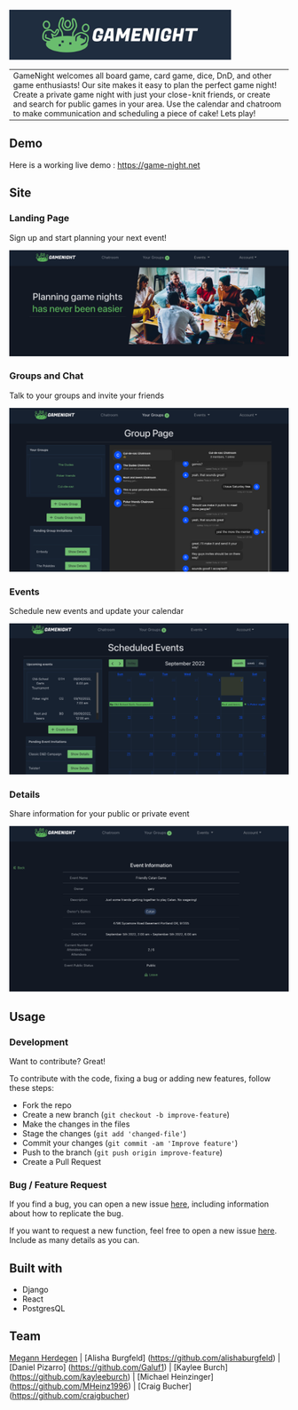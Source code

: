 [<img alt="logo" width="400px" src="frontend/public/gamenightlogo.png" />](https://game-night.net)

<table>
<tr>
<td>
    GameNight welcomes all board game, card game, dice, DnD, and other game enthusiasts! Our site makes it easy to plan the perfect game night! Create a private game night with just your close-knit friends, or create and search for public games in your area. Use the calendar and chatroom to make communication and scheduling a piece of cake! Lets play!
</td>
</tr>
</table>

## Demo 
Here is a working live demo :  https://game-night.net

## Site 

### Landing Page
Sign up and start planning your next event!

![landing](frontend/public/landingPage.png)

### Groups and Chat
Talk to your groups and invite your friends

![groups](frontend/public/groups.png)

### Events
Schedule new events and update your calendar

![events](frontend/public/events.png)

### Details
Share information for your public or private event

![details](frontend/public/details.png)

## Usage

### Development
Want to contribute? Great!

To contribute with the code, fixing a bug or adding new features, follow these steps:

- Fork the repo
- Create a new branch (`git checkout -b improve-feature`)
- Make the changes in the files
- Stage the changes (`git add 'changed-file'`)
- Commit your changes (`git commit -am 'Improve feature'`)
- Push to the branch (`git push origin improve-feature`)
- Create a Pull Request

### Bug / Feature Request

If you find a bug, you can open a new issue [here](https://github.com/Romeo-Best-Team/game-night/issues/new), including information about how to replicate the bug.

If you want to request a new function, feel free to open a new issue [here](https://github.com/Romeo-Best-Team/game-night/issues/new). Include as many details as you can.

## Built with 

- Django
- React
- PostgresQL

## Team
[Megann Herdegen](https://github.com/m-herdegen) | [Alisha Burgfeld] (https://github.com/alishaburgfeld) | [Daniel Pizarro] (https://github.com/Galuf1) | [Kaylee Burch] (https://github.com/kayleeburch) | [Michael Heinzinger] (https://github.com/MHeinz1996) | [Craig Bucher] (https://github.com/craigbucher)